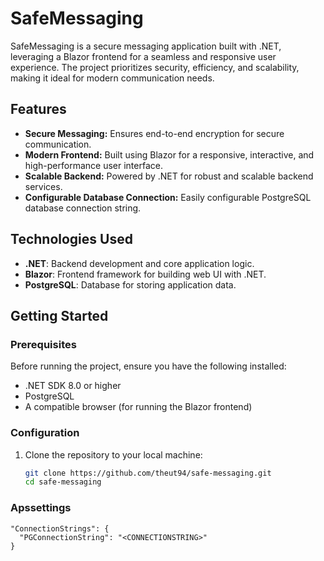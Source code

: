 # SafeMessaging

SafeMessaging is a secure messaging application built with .NET, leveraging a Blazor frontend for a seamless and responsive user experience. The project prioritizes security, efficiency, and scalability, making it ideal for modern communication needs.

## Features

- **Secure Messaging:** Ensures end-to-end encryption for secure communication.
- **Modern Frontend:** Built using Blazor for a responsive, interactive, and high-performance user interface.
- **Scalable Backend:** Powered by .NET for robust and scalable backend services.
- **Configurable Database Connection:** Easily configurable PostgreSQL database connection string.

## Technologies Used

- **.NET**: Backend development and core application logic.
- **Blazor**: Frontend framework for building web UI with .NET.
- **PostgreSQL**: Database for storing application data.

## Getting Started

### Prerequisites

Before running the project, ensure you have the following installed:

- .NET SDK 8.0 or higher
- PostgreSQL
- A compatible browser (for running the Blazor frontend)

### Configuration

1. Clone the repository to your local machine:
   ```bash
   git clone https://github.com/theut94/safe-messaging.git
   cd safe-messaging

### Apssettings

```
"ConnectionStrings": {
  "PGConnectionString": "<CONNECTIONSTRING>"
}
```
